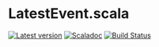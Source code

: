 # LatestEvent.scala

[![Latest version](https://index.scala-lang.org/thoughtworksinc/latestevent.scala/latestevent/latest.svg)](https://index.scala-lang.org/thoughtworksinc/latestevent.scala/latestevent)
[![Scaladoc](https://javadoc.io/badge/com.thoughtworks.binding/latestevent_sjs0.6_2.12.svg?label=scaladoc)](https://javadoc.io/page/com.thoughtworks.binding/latestevent_sjs0.6_2.12/latest/com/thoughtworks/binding/LatestEvent.html)
[![Build Status](https://travis-ci.org/ThoughtWorksInc/LatestEvent.scala.svg)](https://travis-ci.org/ThoughtWorksInc/LatestEvent.scala)

